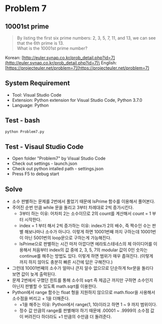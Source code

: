 # Problem 7

## 10001st prime

> By listing the first six prime numbers: 2, 3, 5, 7, 11, and 13, we can see that the 6th prime is 13.\
What is the 10001st prime number?

Korean: [http://euler.synap.co.kr/prob_detail.php?id=7](http://euler.synap.co.kr/prob_detail.php?id=7)\
English: [https://projecteuler.net/problem=7](https://projecteuler.net/problem=7)

## System Requirement

- Tool: Visual Studio Code
- Extension: Python extension for Visual Studio Code, Python 3.7.0
- Language: Python

## Test - bash

```bash
python Problem7.py
```

## Test - Visaul Studio Code

- Open folder "Problem7" by Visual Studio Code
- Check out settings - launch.json
- Check out python intalled path - settings.json
- Press F5 to debug start

## Solve

- 소수 판별하는 문제를 2번에서 풀었기 때문에 IsPrime 함수를 이용해서 풀어본다.
- 주어진 순번 만큼 while 문을 돌리고 3부터 차례대로 2씩 증가시킨다.
  - 3부터 하는 이유: 어차피 2는 소수이므로 2의 count를 계산해서 count = 1 부터 시작한다.
  - index = 1 부터 해서 2씩 증가하는 이유: index가 2의 배수, 즉 짝수인 수는 판별 해보나마나 소수가 아니다. 이렇게 하면 10001번째 까지 구하는데 10001번이 아닌 5001번의 loop문으로 구하는게 가능해진다.
  - IsPrime으로 판별하는 시간 마저 아깝다면 에라토스테네스의 체 아이디어를 이용해서 처음부터 index의 값 중에 2, 3, 5, 7의 modular 값이 0인 숫자는 continue를 해주는 방법도 있다. 이렇게 하면 범위가 매우 좁혀진다. (이렇게 까지 하지 않아도 충분히 빠른 시간에 답은 구해잔다.)
- 그런데 10001번째의 소수가 얼마나 큰지 알수 없으므로 단순하게 for문을 돌리다 보면 값이 늦게 출력된다.
- 문제 2번에서 구했던 힌트를 통해 소수의 sqrt 즉 제곱근 까지만 구하면 소수인지 아닌지 판별할 수 있도록 math.sqrt를 이용한다.
- Python에서 range 함수는 float 형을 지원하지 않으므로 math.floor을 사용해서 소수점을 버리고 + 1을 더해준다.
  - +1을 해주는 이유: Python에서 range(1, 10)이라고 하면 1 ~ 9 까지 범위이다.
  - 정수 값 만큼의 range를 판별해야 하기 때문에 .00001 ~ .9999의 소수점 값이 버려진다 하더라도 +1 만큼의 수만큼 더 돌려준다.